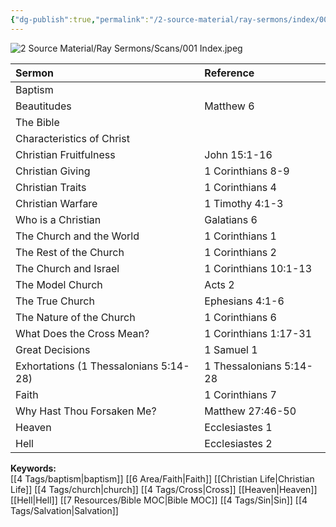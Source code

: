 ```yaml
---
{"dg-publish":true,"permalink":"/2-source-material/ray-sermons/index/001-jun-1957-nov-1957/"}
---
```


![2 Source Material/Ray Sermons/Scans/001 Index.jpeg](/img/user/2%20Source%20Material/Ray%20Sermons/Scans/001%20Index.jpeg)

| Sermon | Reference |
|:------|:----------|
| Baptism |  |
| Beautitudes | Matthew 6 |
| The Bible |  |
| Characteristics of Christ |  |
| Christian Fruitfulness | John 15:1-16 |
| Christian Giving | 1 Corinthians 8-9 |
| Christian Traits | 1 Corinthians 4 |
| Christian Warfare | 1 Timothy 4:1-3 |
| Who is a Christian | Galatians 6 |
| The Church and the World | 1 Corinthians 1 |
| The Rest of the Church | 1 Corinthians 2 |
| The Church and Israel | 1 Corinthians 10:1-13 |
| The Model Church | Acts 2 |
| The True Church | Ephesians 4:1-6 |
| The Nature of the Church | 1 Corinthians 6 |
| What Does the Cross Mean? | 1 Corinthians 1:17-31 |
| Great Decisions | 1 Samuel 1 |
| Exhortations (1 Thessalonians 5:14-28) | 1 Thessalonians 5:14-28 |
| Faith | 1 Corinthians 7 |
| Why Hast Thou Forsaken Me? | Matthew 27:46-50 |
| Heaven | Ecclesiastes 1 |
| Hell | Ecclesiastes 2 |

**Keywords:**  
[[4 Tags/baptism\|baptism]] [[6 Area/Faith\|Faith]] [[Christian Life\|Christian Life]] [[4 Tags/church\|church]] [[4 Tags/Cross\|Cross]] [[Heaven\|Heaven]] [[Hell\|Hell]] [[7 Resources/Bible MOC\|Bible MOC]] [[4 Tags/Sin\|Sin]] [[4 Tags/Salvation\|Salvation]]